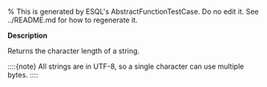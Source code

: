 % This is generated by ESQL's AbstractFunctionTestCase. Do no edit it. See ../README.md for how to regenerate it.

**Description**

Returns the character length of a string.

::::{note}
All strings are in UTF-8, so a single character can use multiple bytes.
::::


